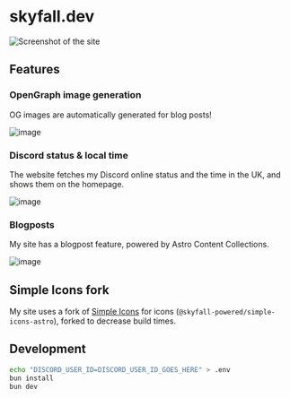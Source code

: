 # skyfall.dev

![Screenshot of the site](https://cloud-rd4az2bpw-hack-club-bot.vercel.app/0image.png)

## Features

### OpenGraph image generation

OG images are automatically generated for blog posts!

![image](https://cloud-qkxfegiat-hack-club-bot.vercel.app/0image.png)

### Discord status & local time

The website fetches my Discord online status and the time in the UK, and shows them on the homepage.

![image](https://cloud-11okwfto6-hack-club-bot.vercel.app/0image.png)

### Blogposts

My site has a blogpost feature, powered by Astro Content Collections.

![image](https://cloud-nbsqz2ih4-hack-club-bot.vercel.app/0image.png)

## Simple Icons fork

My site uses a fork of [Simple Icons](https://simpleicons.org) for icons (`@skyfall-powered/simple-icons-astro`), forked to decrease build times.

## Development

```bash
echo "DISCORD_USER_ID=DISCORD_USER_ID_GOES_HERE" > .env
bun install
bun dev
```
